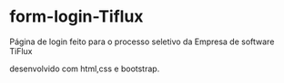 # form-login-Tiflux
Página de login feito para o processo seletivo da Empresa de software TiFlux

desenvolvido com html,css e bootstrap.
